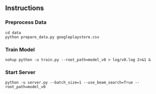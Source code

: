 ## Instructions

### Preprocess Data
```
cd data
python prepare_data.py googleplaystore.csv
```

### Train Model
```
nohup python -u train.py --root_path=model_v0 > log/v0.log 2>&1 &
```

### Start Server
```
python -u server.py --batch_size=1 --use_beam_search=True --root_path=model_v0
```
